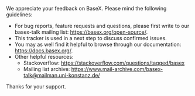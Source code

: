 We appreciate your feedback on BaseX. Please mind the following guidelines:

* For bug reports, feature requests and questions, please first write to our
   basex-talk mailing list: https://basex.org/open-source/.
* This tracker is used in a next step to discuss confirmed issues.
* You may as well find it helpful to browse through our documentation:
   https://docs.basex.org/.
* Other helpful resources:
   * Stackoverflow: https://stackoverflow.com/questions/tagged/basex
   * Mailing list archive: https://www.mail-archive.com/basex-talk@mailman.uni-konstanz.de/

Thanks for your support.
